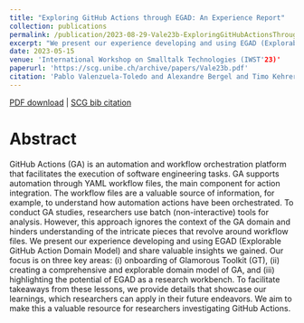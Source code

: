 ```yaml
---
title: "Exploring GitHub Actions through EGAD: An Experience Report"
collection: publications
permalink: /publication/2023-08-29-Vale23b-ExploringGitHubActionsThroughEGAD-AnExperienceReport
excerpt: "We present our experience developing and using EGAD (Explorable GitHub Action Domain Model) and share valuable insights we gained. Our focus is on three key areas: (i) onboarding of Glamorous Toolkit (GT), (ii) creating a comprehensive and explorable domain model of GA, and (iii) highlighting the potential of EGAD as a research workbench."
date: 2023-05-15
venue: 'International Workshop on Smalltalk Technologies (IWST'23)'
paperurl: 'https://scg.unibe.ch/archive/papers/Vale23b.pdf'
citation: 'Pablo Valenzuela-Toledo and Alexandre Bergel and Timo Kehrer and Oscar Nierstrasz, Exploring GitHub Actions through EGAD: An Experience Report, IWST'23: Proceedings of International Workshop on Smalltalk Technologies, 2023.'
---
```


[PDF download](https://scg.unibe.ch/archive/papers/Vale23b.pdf)
| [SCG bib citation](https://scg.unibe.ch/scgbib/?query=Vale23a&filter=Year)

# Abstract

GitHub Actions (GA) is an automation and workflow orchestration platform that
facilitates the execution of software engineering tasks. GA supports automation
through YAML workflow files, the main component for action integration. The workflow
files are a valuable source of information, for example, to understand how automation
actions have been orchestrated. To conduct GA studies, researchers use batch
(non-interactive) tools for analysis. However, this approach ignores the context of
the GA domain and hinders understanding of the intricate pieces that revolve around
workflow files. We present our experience developing and using EGAD (Explorable GitHub
Action Domain Model) and share valuable insights we gained. Our focus is on three key
areas: (i) onboarding of Glamorous Toolkit (GT), (ii) creating a comprehensive and
explorable domain model of GA, and (iii) highlighting the potential of EGAD as a
research workbench. To facilitate takeaways from these lessons, we provide details
that showcase our learnings, which researchers can apply in their future endeavors.
We aim to make this a valuable resource for researchers investigating GitHub Actions.


